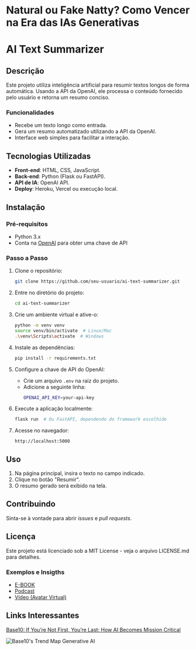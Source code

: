 # Natural ou Fake Natty? Como Vencer na Era das IAs Generativas

# AI Text Summarizer

## Descrição
Este projeto utiliza inteligência artificial para resumir textos longos de forma automática. Usando a API da OpenAI, ele processa o conteúdo fornecido pelo usuário e retorna um resumo conciso.

### Funcionalidades
- Recebe um texto longo como entrada.
- Gera um resumo automatizado utilizando a API da OpenAI.
- Interface web simples para facilitar a interação.

## Tecnologias Utilizadas
- **Front-end**: HTML, CSS, JavaScript.
- **Back-end**: Python (Flask ou FastAPI).
- **API de IA**: OpenAI API.
- **Deploy**: Heroku, Vercel ou execução local.

## Instalação

### Pré-requisitos
- Python 3.x
- Conta na [OpenAI](https://beta.openai.com/signup/) para obter uma chave de API

### Passo a Passo

1. Clone o repositório:
    ```bash
    git clone https://github.com/seu-usuario/ai-text-summarizer.git
    ```

2. Entre no diretório do projeto:
    ```bash
    cd ai-text-summarizer
    ```

3. Crie um ambiente virtual e ative-o:
    ```bash
    python -m venv venv
    source venv/bin/activate  # Linux/Mac
    .\venv\Scripts\activate  # Windows
    ```

4. Instale as dependências:
    ```bash
    pip install -r requirements.txt
    ```

5. Configure a chave de API do OpenAI:
    - Crie um arquivo `.env` na raiz do projeto.
    - Adicione a seguinte linha:
      ```bash
      OPENAI_API_KEY=your-api-key
      ```

6. Execute a aplicação localmente:
    ```bash
    flask run  # Ou FastAPI, dependendo do framework escolhido
    ```

7. Acesse no navegador:
    ```
    http://localhost:5000
    ```

## Uso
1. Na página principal, insira o texto no campo indicado.
2. Clique no botão "Resumir".
3. O resumo gerado será exibido na tela.

## Contribuindo
Sinta-se à vontade para abrir *issues* e *pull requests*.

## Licença
Este projeto está licenciado sob a MIT License - veja o arquivo LICENSE.md para detalhes.

### Exemplos e Insigths

- [E-BOOK](/exemplos/E-BOOK.md)
- [Podcast](/exemplos/PODCAST.md)
- [Vídeo (Avatar Virtual)](/exemplos/VIDEO.md)

## Links Interessantes

[Base10: If You’re Not First, You’re Last: How AI Becomes Mission Critical](https://base10.vc/post/generative-ai-mission-critical/)

![Base10's Trend Map Generative AI](https://github.com/digitalinnovationone/lab-natty-or-not/assets/730492/f4df26e8-f8f7-4419-8252-c69d73ea930c)
